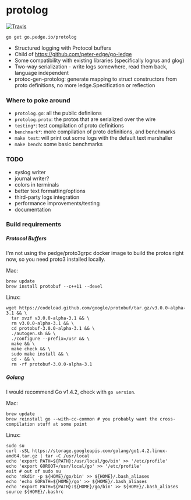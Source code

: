 # protolog

[![Travis](https://img.shields.io/travis/peter-edge/go-protolog.svg)](https://travis-ci.org/peter-edge/go-protolog)

```shell
go get go.pedge.io/protolog
```

* Structured logging with Protocol buffers
* Child of https://github.com/peter-edge/go-ledge
* Some compatibility with existing libraries (specifically logrus and glog)
* Two-way serialization - write logs somewhere, read them back, language independent
* protoc-gen-protolog: generate mapping to struct constructors from proto definitions, no more ledge.Specification or reflection

### Where to poke around

* `protolog.go`: all the public definiions
* `protolog.proto`: the protos that are serialized over the wire
* `testing*`: test compilation of proto definitions
* `benchmark*`: more compilation of proto definitions, and benchmarks
* `make test`: will print out some logs with the default text marshaller
* `make bench`: some basic benchmarks

### TODO

* syslog writer
* journal writer?
* colors in terminals
* better text formatting/options
* third-party logs integration
* performance improvements/testing
* documentation

### Build requirements

##### Protocol Buffers

I'm not using the pedge/proto3grpc docker image to build the protos right now, so you need proto3 installed locally.

Mac:

```shell
brew update
brew install protobuf --c++11 --devel
```

Linux:

```
wget https://codeload.github.com/google/protobuf/tar.gz/v3.0.0-alpha-3.1 && \
  tar xvzf v3.0.0-alpha-3.1 && \
  rm v3.0.0-alpha-3.1 && \
  cd protobuf-3.0.0-alpha-3.1 && \
  ./autogen.sh && \
  ./configure --prefix=/usr && \
  make && \
  make check && \
  sudo make install && \
  cd - && \
  rm -rf protobuf-3.0.0-alpha-3.1
```

##### Golang

I would recommend Go v1.4.2, check with `go version`.

Mac:

```shell
brew update
brew reinstall go --with-cc-common # you probably want the cross-compilation stuff at some point
```

Linux:

```shell
sudo su
curl -sSL https://storage.googleapis.com/golang/go1.4.2.linux-amd64.tar.gz | tar -C /usr/local
echo 'export PATH=${PATH}:/usr/local/go/bin' >> '/etc/profile'
echo 'export GOROOT=/usr/local/go' >> '/etc/profile'
exit # out of sudo su
echo 'mkdir -p ${HOME}/go/bin' >> ${HOME}/.bash_aliases
echo 'echo GOPATH=${HOME}/go' >> ${HOME}/.bash_aliases
echo 'export PATH=${PATH}:${HOME}/go/bin' >> ${HOME}/.bash_aliases
source ${HOME}/.bashrc
```

